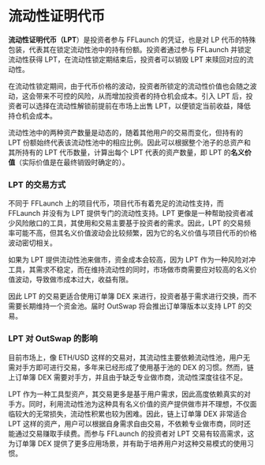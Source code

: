 # 流动性证明代币

**流动性证明代币（LPT**）是投资者参与 FFLaunch 的凭证，也是对 LP 代币的特殊包装，代表其在锁定流动性池中的持有份额。投资者通过参与 FFLaunch 并锁定流动性获得 LPT，在流动性锁定期结束后，投资者可以销毁 LPT 来赎回对应的流动性。

在流动性锁定期间，由于代币价格的波动，投资者所锁定的流动性价值也会随之波动，这会带来不可控的风险，从而增加投资者的持仓机会成本。引入 LPT 后，投资者可以选择在流动性解锁前提前在市场上出售 LPT，以便锁定当前收益，降低持仓机会成本。

流动性池中的两种资产数量是动态的，随着其他用户的交易而变化，但持有的 LPT 份额始终代表该流动性池中的相应比例。因此可以根据整个池子的总资产和其所持有的 LPT 代币数量，计算出每个 LPT 代表的资产数量，即 LPT 的**名义价值**（实际价值是在最终销毁时确定的）。

### **LPT 的交易方式**

不同于 FFLaunch 上的项目代币，项目代币有着充足的流动性支持，而 FFLaunch 并没有为 LPT 提供专门的流动性支持。LPT 更像是一种帮助投资者减少风险敞口的工具，其使用和交易主要基于投资者的需求。因此，LPT 的交易频率可能不高，但其名义价值波动会比较频繁，因为它的名义价值与项目代币的价格波动密切相关。

如果为 LPT 提供流动性池来做市，资金成本会较高，因为 LPT 作为一种风险对冲工具，其需求不稳定，而在维持流动性的同时，市场做市商需要应对较高的名义价值波动，导致做市成本过大，收益有限。

因此 LPT 的交易更适合使用订单簿 DEX 来进行，投资者基于需求进行交换，而不需要长期维持一个资金池。届时 OutSwap 将会推出订单簿版本以支持 LPT 的交易。

### **LPT 对 OutSwap 的影响**

目前市场上，像 ETH/USD 这样的交易对，其流动性主要依赖流动性池，用户无需对手方即可进行交易，多年来已经形成了使用基于池的 DEX 的习惯。然而，链上订单簿 DEX 需要对手方，并且由于缺乏专业做市商，流动性深度往往不足。

LPT 作为一种工具型资产，其交易更多是基于用户需求，因此高度依赖真实的对手方。同时，利用流动性池为这种具有名义价值的资产提供做市并不理想，不仅面临较大的无常损失，流动性积累也较为困难。因此，链上订单簿 DEX 非常适合 LPT 这样的资产，用户可以根据自身需求自由交易，不依赖专业做市商，同时还能通过交易赚取手续费。而参与 FFLaunch 的投资者对 LPT 交易有较高需求，这为订单簿 DEX 提供了更多应用场景，并有助于培养用户对这种交易模式的使用习惯。

